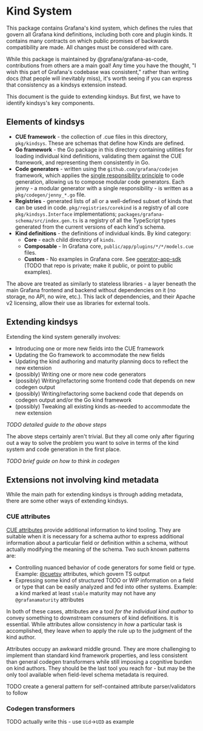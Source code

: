 # Kind System

This package contains Grafana's kind system, which defines the rules that govern all Grafana kind definitions, including both core and plugin kinds. It contains many contracts on which public promises of backwards compatibility are made. All changes must be considered with care.

While this package is maintained by @grafana/grafana-as-code, contributions from others are a main goal! Any time you have the thought, "I wish this part of Grafana's codebase was consistent," rather than writing docs (that people will inevitably miss), it's worth seeing if you can express that consistency as a kindsys extension instead.

This document is the guide to extending kindsys. But first, we have to identify kindsys's key components.

## Elements of kindsys

* **CUE framework** - the collection of .cue files in this directory, `pkg/kindsys`. These are schemas that define how Kinds are defined.
* **Go framework** - the Go package in this directory containing utilities for loading individual kind definitions, validating them against the CUE framework, and representing them consistently in Go.
* **Code generators** - written using the `github.com/grafana/codejen` framework, which applies the [single responsibility principle](https://en.wikipedia.org/wiki/Single-responsibility_principle) to code generation, allowing us to compose modular code generators. Each jenny - a modular generator with a single responsibility - is written as a `pkg/codegen/jenny_*.go` file.
* **Registries** - generated lists of all or a well-defined subset of kinds that can be used in code. `pkg/registries/corekind` is a registry of all core `pkg/kindsys.Interface` implementations; `packages/grafana-schema/src/index.gen.ts` is a registry of all the TypeScript types generated from the current versions of each kind's schema.
* **Kind definitions** - the definitions of individual kinds. By kind category:
  * **Core** - each child directory of `kinds`.
  * **Composable** - In Grafana core, `public/app/plugins/*/*/models.cue` files.
  * **Custom** - No examples in Grafana core. See [operator-app-sdk](https://github.com/grafana/operator-app-sdk) (TODO that repo is private; make it public, or point to public examples).

The above are treated as similarly to stateless libraries - a layer beneath the main Grafana frontend and backend without dependencies on it (no storage, no API, no wire, etc.). This lack of dependencies, and their Apache v2 licensing, allow their use as libraries for external tools.

## Extending kindsys

Extending the kind system generally involves:

* Introducing one or more new fields into the CUE framework
* Updating the Go framework to accommodate the new fields
* Updating the kind authoring and maturity planning docs to reflect the new extension
* (possibly) Writing one or more new code generators
* (possibly) Writing/refactoring some frontend code that depends on new codegen output
* (possibly) Writing/refactoring some backend code that depends on codegen output and/or the Go kind framework
* (possibly) Tweaking all existing kinds as-needed to accommodate the new extension

_TODO detailed guide to the above steps_

The above steps certainly aren't trivial. But they all come only after figuring out a way to solve the problem you want to solve in terms of the kind system and code generation in the first place.

_TODO brief guide on how to think in codegen_

## Extensions not involving kind metadata

While the main path for extending kindsys is through adding metadata, there are some other ways of extending kindsys.

### CUE attributes

[CUE attributes](https://cuelang.org/docs/references/spec/#attributes) provide additional information to kind tooling. They are suitable when it is necessary for a schema author to express additional information about a particular field or definition within a schema, without actually modifying the meaning of the schema. Two such known patterns are:

* Controlling nuanced behavior of code generators for some field or type. Example: [@cuetsy](https://github.com/grafana/cuetsy#usage) attributes, which govern TS output
* Expressing some kind of structured TODO or WIP information on a field or type that can be easily analyzed and fed into other systems. Example: a kind marked at least `stable` maturity may not have any `@grafanamaturity` attributes

In both of these cases, attributes are a tool _for the individual kind author_ to convey something to downstream consumers of kind definitions. It is essential. While attributes allow consistency in _how_ a particular task is accomplished, they leave _when_ to apply the rule up to the judgment of the kind author.

Attributes occupy an awkward middle ground. They are more challenging to implement than standard kind framework properties, and less consistent than general codegen transformers while still imposing a cognitive burden on kind authors. They should be the last tool you reach for - but may be the only tool available when field-level schema metadata is required.

TODO create a general pattern for self-contained attribute parser/validators to follow

### Codegen transformers

TODO actually write this - use `Uid`->`UID` as example
